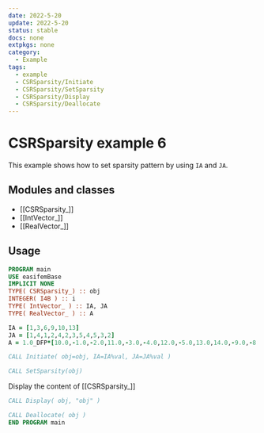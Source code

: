 ```yaml
---
date: 2022-5-20
update: 2022-5-20
status: stable
docs: none
extpkgs: none
category:
  - Example
tags:
  - example
  - CSRSparsity/Initiate
  - CSRSparsity/SetSparsity
  - CSRSparsity/Display
  - CSRSparsity/Deallocate
---
```


# CSRSparsity example 6

This example shows how to set sparsity pattern by using `IA` and `JA`.

## Modules and classes

- [[CSRSparsity_]]
- [[IntVector_]]
- [[RealVector_]]

## Usage

```fortran
PROGRAM main
USE easifemBase
IMPLICIT NONE
TYPE( CSRSparsity_) :: obj
INTEGER( I4B ) :: i
TYPE( IntVector_ ) :: IA, JA
TYPE( RealVector_ ) :: A
```

```fortran
IA = [1,3,6,9,10,13]
JA = [1,4,1,2,4,2,3,5,4,5,3,2]
A = 1.0_DFP*[10.0,-1.0,-2.0,11.0,-3.0,-4.0,12.0,-5.0,13.0,14.0,-9.0,-8.0]
```

```fortran
CALL Initiate( obj=obj, IA=IA%val, JA=JA%val )
```

```fortran
CALL SetSparsity(obj)
```

Display the content of [[CSRSparsity_]]

```fortran
CALL Display( obj, "obj" )
```

```fortran
CALL Deallocate( obj )
END PROGRAM main
```
